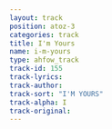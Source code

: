 ```yaml
---
layout: track
position: atoz-3
categories: track
title: I'm Yours
name: i-m-yours
type: ahfow_track
track-id: 155
track-lyrics: 
track-author: 
track-sort: "I'M YOURS"
track-alpha: I
track-original: 
---
```

